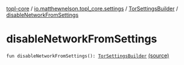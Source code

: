 [topl-core](../../index.md) / [io.matthewnelson.topl_core.settings](../index.md) / [TorSettingsBuilder](index.md) / [disableNetworkFromSettings](./disable-network-from-settings.md)

# disableNetworkFromSettings

`fun disableNetworkFromSettings(): `[`TorSettingsBuilder`](index.md) [(source)](https://github.com/05nelsonm/TorOnionProxyLibrary-Android/blob/master/topl-core/src/main/java/io/matthewnelson/topl_core/settings/TorSettingsBuilder.kt#L271)